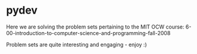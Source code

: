 pydev
=====


Here we are solving the problem sets pertaining to the MIT OCW course:
6-00-introduction-to-computer-science-and-programming-fall-2008

Problem sets are quite interesting and engaging - enjoy :)
